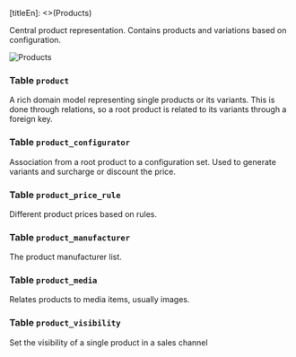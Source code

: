 [titleEn]: <>(Products)

Central product representation. Contains products and variations based on configuration.

![Products](dist/erm-shopware-core-content-product.svg)


### Table `product`

A rich domain model representing single products or its variants. This is done through relations, so a root product is related to its variants through a foreign key.


### Table `product_configurator`

Association from a root product to a configuration set. Used to generate variants and surcharge or discount the price.


### Table `product_price_rule`

Different product prices based on rules.


### Table `product_manufacturer`

The product manufacturer list.


### Table `product_media`

Relates products to media items, usually images.


### Table `product_visibility`

Set the visibility of a single product in a sales channel


